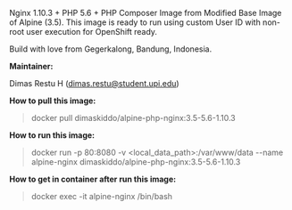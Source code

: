 Nginx 1.10.3 + PHP 5.6 + PHP Composer Image from Modified Base Image of Alpine (3.5). This image is ready to run using custom User ID with non-root user execution for OpenShift ready.

Build with love from Gegerkalong, Bandung, Indonesia.

**Maintainer:**

Dimas Restu H (<dimas.restu@student.upi.edu>)

**How to pull this image:**

> docker pull dimaskiddo/alpine-php-nginx:3.5-5.6-1.10.3

**How to run this image:**

> docker run -p 80:8080 -v <local_data_path>:/var/www/data --name alpine-nginx dimaskiddo/alpine-php-nginx:3.5-5.6-1.10.3

**How to get in container after run this image:**

> docker exec -it alpine-nginx /bin/bash
